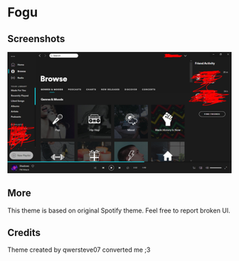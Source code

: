 # Fogu

## Screenshots

![Flatten](pic1.png)

## More
This theme is based on original Spotify theme.
Feel free to report broken UI.

## Credits

Theme created by qwersteve07 converted me ;3

